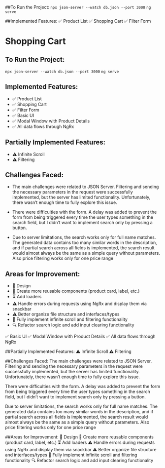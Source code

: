 ##To Run the Project:
`npx json-server --watch db.json --port 3000`
`ng serve`

##Implemented Features:
✅ Product List
✅ Shopping Cart
✅ Filter Form

# Shopping Cart

## To Run the Project:

`npx json-server --watch db.json --port 3000`
`ng serve`

## Implemented Features:

- ✅ Product List
- ✅ Shopping Cart
- ✅ Filter Form
- ✅ Basic UI
- ✅ Modal Window with Product Details
- ✅ All data flows through NgRx

## Partially Implemented Features:

- ⚠️ Infinite Scroll
- ⚠️ Filtering

## Challenges Faced:

- The main challenges were related to JSON Server. Filtering and sending the necessary parameters in the request were successfully implemented, but the server has limited functionality. Unfortunately, there wasn’t enough time to fully explore this issue.

- There were difficulties with the form. A delay was added to prevent the form from being triggered every time the user types something in the search field, but I didn’t want to implement search only by pressing a button.

- Due to server limitations, the search works only for full name matches. The generated data contains too many similar words in the description, and if partial search across all fields is implemented, the search result would almost always be the same as a simple query without parameters. Also price filtering works only for one price range

## Areas for Improvement:

- 🎨 Design
- 🔁 Create more reusable components (product card, label, etc.)
- ⏳ Add loaders
- ⚠️ Handle errors during requests using NgRx and display them via snackbar
- ⚠️ Better organize file structure and interfaces/types
- 🔄 Fully implement infinite scroll and filtering functionality
- 🔍 Refactor search logic and add input clearing functionality

✅ Basic UI
✅ Modal Window with Product Details
✅ All data flows through NgRx

##Partially Implemented Features:
⚠️ Infinite Scroll
⚠️ Filtering

##Challenges Faced:
The main challenges were related to JSON Server. Filtering and sending the necessary parameters in the request were successfully implemented, but the server has limited functionality. Unfortunately, there wasn’t enough time to fully explore this issue.

There were difficulties with the form. A delay was added to prevent the form from being triggered every time the user types something in the search field, but I didn’t want to implement search only by pressing a button.

Due to server limitations, the search works only for full name matches. The generated data contains too many similar words in the description, and if partial search across all fields is implemented, the search result would almost always be the same as a simple query without parameters. Also price filtering works only for one price range

##Areas for Improvement:
🎨 Design
🔁 Create more reusable components (product card, label, etc.)
⏳ Add loaders
⚠️ Handle errors during requests using NgRx and display them via snackbar
⚠️ Better organize file structure and interfaces/types
🔄 Fully implement infinite scroll and filtering functionality
🔍 Refactor search logic and add input clearing functionality
